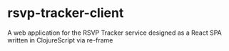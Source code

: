 # rsvp-tracker-client
A web application for the RSVP Tracker service designed as a React SPA written in ClojureScript via re-frame
